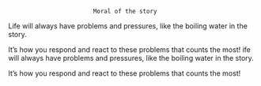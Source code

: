                             Moral of the story

Life will always have problems and pressures, like the boiling water in the story. 

It’s how you respond and react to these problems that counts the most!
ife will always have problems and pressures, like the boiling water in the story. 

It’s how you respond and react to these problems that counts the most!
